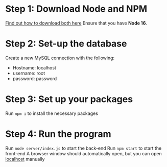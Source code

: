 # Step 1: Download Node and NPM

[Find out how to download both here](https://docs.npmjs.com/downloading-and-installing-node-js-and-npm)
Ensure that you have **Node 16**.

# Step 2: Set-up the database

Create a new MySQL connection with the following:

- Hostname: localhost
- username: root
- password: password

# Step 3: Set up your packages

Run `npm i` to install the necessary packages

# Step 4: Run the program

Run `node server/index.js` to start the back-end
Run `npm start` to start the front-end
A browser window should automatically open, but you can open [localhost](http://localhost:3000/) manually
